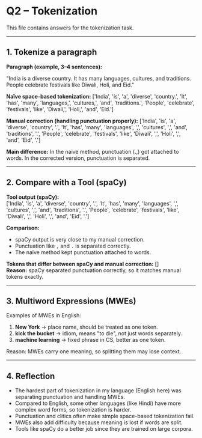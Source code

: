 # Q2 – Tokenization

This file contains answers for the tokenization task.

---

## 1. Tokenize a paragraph
**Paragraph (example, 3–4 sentences):**

"India is a diverse country. It has many languages, cultures, and traditions. People celebrate festivals like Diwali, Holi, and Eid."

**Naïve space-based tokenization:**
['India', 'is', 'a', 'diverse', 'country.', 'It', 'has', 'many', 'languages,', 'cultures,', 'and', 'traditions.', 'People', 'celebrate', 'festivals', 'like', 'Diwali,', 'Holi,', 'and', 'Eid.']

**Manual correction (handling punctuation properly):**
['India', 'is', 'a', 'diverse', 'country', '.', 'It', 'has', 'many', 'languages', ',', 'cultures', ',', 'and', 'traditions', '.', 'People', 'celebrate', 'festivals', 'like', 'Diwali', ',', 'Holi', ',', 'and', 'Eid', '.']

**Main difference:** In the naive method, punctuation (.,) got attached to words. In the corrected version, punctuation is separated.

---

## 2. Compare with a Tool (spaCy)

**Tool output (spaCy):**  
['India', 'is', 'a', 'diverse', 'country', '.', 'It', 'has', 'many', 'languages', ',', 'cultures', ',', 'and', 'traditions', '.', 'People', 'celebrate', 'festivals', 'like', 'Diwali', ',', 'Holi', ',', 'and', 'Eid', '.']

**Comparison:**  
- spaCy output is very close to my manual correction.  
- Punctuation like `,` and `.` is separated correctly.  
- The naïve method kept punctuation attached to words.

**Tokens that differ between spaCy and manual correction:** []  
**Reason:** spaCy separated punctuation correctly, so it matches manual tokens exactly.


---

## 3. Multiword Expressions (MWEs)
Examples of MWEs in English:
1. **New York** → place name, should be treated as one token.  
2. **kick the bucket** → idiom, means "to die", not just words separately.  
3. **machine learning** → fixed phrase in CS, better as one token.

Reason: MWEs carry one meaning, so splitting them may lose context.

---

## 4. Reflection
- The hardest part of tokenization in my language (English here) was separating punctuation and handling MWEs.  
- Compared to English, some other languages (like Hindi) have more complex word forms, so tokenization is harder.  
- Punctuation and clitics often make simple space-based tokenization fail.  
- MWEs also add difficulty because meaning is lost if words are split.  
- Tools like spaCy do a better job since they are trained on large corpora.  
